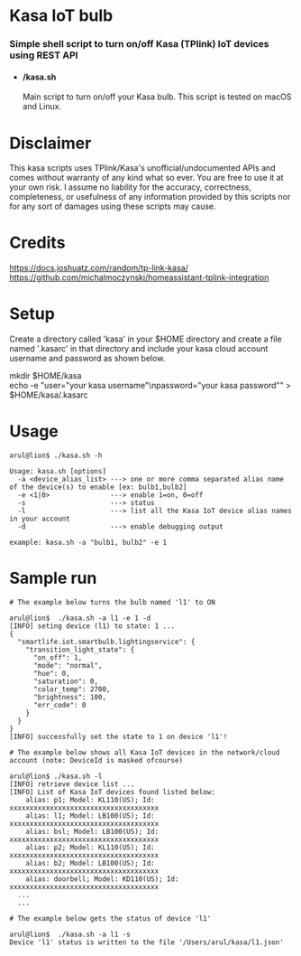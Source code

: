 # Kasa IoT bulb

### Simple shell script to turn on/off Kasa (TPlink) IoT devices using REST API

- #### /kasa.sh  
  Main script to turn on/off your Kasa bulb. This script is tested on macOS and Linux.

# Disclaimer
This kasa scripts uses TPlink/Kasa's unofficial/undocumented APIs and comes without warranty of any kind what so ever. You are free to use it at your own risk. I assume no liability for the accuracy, correctness, completeness, or usefulness of any information provided by this scripts nor for any sort of damages using these scripts may cause.

# Credits
https://docs.joshuatz.com/random/tp-link-kasa/ <br>
https://github.com/michalmoczynski/homeassistant-tplink-integration

# Setup
Create a directory called 'kasa' in your $HOME directory and create a file named '.kasarc' in that directory and include your kasa cloud account username and password as shown below. 

mkdir $HOME/kasa <br>
echo -e "user=\"your kasa username\"\npassword=\"your kasa password\"" > $HOME/kasa/.kasarc

# Usage

```
arul@lion$ ./kasa.sh -h

Usage: kasa.sh [options]
  -a <device_alias_list> ---> one or more comma separated alias name of the device(s) to enable [ex: bulb1,bulb2]
  -e <1|0>               ---> enable 1=on, 0=off
  -s                     ---> status
  -l                     ---> list all the Kasa IoT device alias names in your account
  -d                     ---> enable debugging output

example: kasa.sh -a "bulb1, bulb2" -e 1
```

# Sample run
```
# The example below turns the bulb named 'l1' to ON

arul@lion$  ./kasa.sh -a l1 -e 1 -d
[INFO] seting device (l1) to state: 1 ...
{
  "smartlife.iot.smartbulb.lightingservice": {
    "transition_light_state": {
      "on_off": 1,
      "mode": "normal",
      "hue": 0,
      "saturation": 0,
      "color_temp": 2700,
      "brightness": 100,
      "err_code": 0
    }
  }
}
[INFO] successfully set the state to 1 on device 'l1'!
```

```
# The example below shows all Kasa IoT devices in the network/cloud account (note: DeviceId is masked ofcourse)

arul@lion$ ./kasa.sh -l
[INFO] retrieve device list ...
[INFO] List of Kasa IoT devices found listed below:
	alias: p1; Model: KL110(US); Id: xxxxxxxxxxxxxxxxxxxxxxxxxxxxxxxxxxxxx
	alias: l1; Model: LB100(US); Id: xxxxxxxxxxxxxxxxxxxxxxxxxxxxxxxxxxxxx
	alias: bsl; Model: LB100(US); Id: xxxxxxxxxxxxxxxxxxxxxxxxxxxxxxxxxxxxx
	alias: p2; Model: KL110(US); Id: xxxxxxxxxxxxxxxxxxxxxxxxxxxxxxxxxxxxx
	alias: b2; Model: LB100(US); Id: xxxxxxxxxxxxxxxxxxxxxxxxxxxxxxxxxxxxx
	alias: doorbell; Model: KD110(US); Id: xxxxxxxxxxxxxxxxxxxxxxxxxxxxxxxxxxxxx
  ...
  ...

```
```
# The example below gets the status of device 'l1'

arul@lion$  ./kasa.sh -a l1 -s
Device 'l1' status is written to the file '/Users/arul/kasa/l1.json'
```
